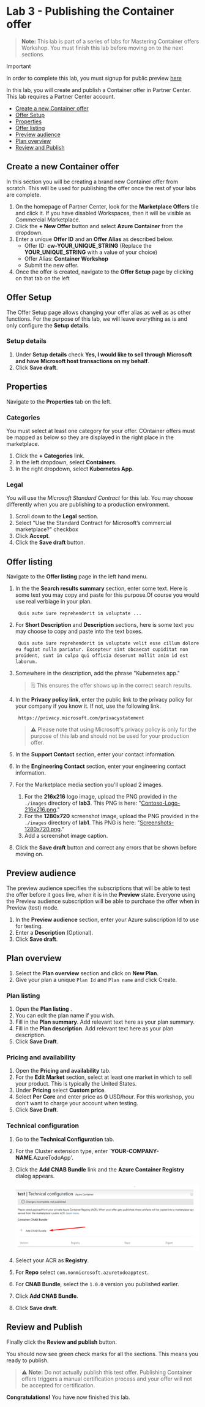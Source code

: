 # Lab 3 - Publishing the Container offer

> **Note:** This lab is part of a series of labs for Mastering Container offers Workshop. You must finish this lab before moving on to the next sections.

> [!IMPORTANT] 
>
> In order to complete this lab, you must signup for public preview [here](https://forms.office.com/pages/responsepage.aspx?id=v4j5cvGGr0GRqy180BHbR0isU_qQJglCq3xE2-4gcIRUMFRIQk05Rk5WQlRPR05BVlhRQzNaMk9YOC4u)

In this lab, you will create and publish a Container offer in Partner Center. This lab requires a Partner Center account.

<!-- no toc -->
- [Create a new Container offer](#create-a-new-container-offer)
- [Offer Setup](#offer-setup)
- [Properties](#properties)
- [Offer listing](#offer-listing)
- [Preview audience](#preview-audience)
- [Plan overview](#plan-overview)
- [Review and Publish](#review-and-publish)

## Create a new Container offer

In this section you will be creating a brand new Container offer from scratch. This will be used for publishing the offer once the rest of your labs are complete.

1. On the homepage of Partner Center, look for the **Marketplace Offers** tile and click it. If you have disabled Workspaces, then it will be visible as Commercial Marketplace.
2. Click the **+ New Offer** button and select **Azure Container** from the dropdown.
3. Enter a unique **Offer ID** and an **Offer Alias** as described below.
    - Offer ID: **cw-YOUR_UNIQUE_STRING** (Replace the **YOUR_UNIQUE_STRING** with a value of your choice)
    - Offer Alias: **Container Workshop**
    - Submit the new offer.
4. Once the offer is created, navigate to the **Offer Setup** page by clicking on that tab on the left

## Offer Setup

The Offer Setup page allows changing your offer alias as well as as other functions. For the purpose of this lab, we will leave everything as is and only configure the **Setup details**.

### Setup details

1. Under **Setup details** check **Yes, I would like to sell through Microsoft and have Microsoft host transactions on my behalf**.
2. Click **Save draft**.

## Properties

Navigate to the **Properties** tab on the left.

### Categories

You must select at least one category for your offer. COntainer offers must be mapped as below so they are displayed in the right place in the marketplace.

1. Click the **+ Categories** link.
1. In the left dropdown, select **Containers**.
1. In the right dropdown, select **Kubernetes App**.

### Legal

You will use the *Microsoft Standard Contract* for this lab. You may choose differently when you are publishing to a production environment.

1. Scroll down to the **Legal** section.
2. Select "Use the Standard Contract for Microsoft’s commercial marketplace?" checkbox
3. Click **Accept**.
4. Click the **Save draft** button.

## Offer listing

Navigate to the **Offer listing** page in the left hand menu.

1. In the the **Search results summary** section, enter some text. Here is some text you may copy and paste for this purpose.Of course you would use real verbiage in your plan.

        Quis aute iure reprehenderit in voluptate ...

2. For **Short Description** and **Description** sections, here is some text you may choose to copy and paste into the text boxes.

        Quis aute iure reprehenderit in voluptate velit esse cillum dolore eu fugiat nulla pariatur. Excepteur sint obcaecat cupiditat non proident, sunt in culpa qui officia deserunt mollit anim id est laborum.

3. Somewhere in the description, add the phrase "Kubernetes app."

    > 🗒️ This ensures the offer shows up in the correct search results.

4. In the **Privacy policy link**, enter the public link to the privacy policy for your company if you know it. If not, use the following link.

        https://privacy.microsoft.com/privacystatement

    > ⚠️ Please note that using Microsoft's privacy policy is only for the purpose of this lab and should not be used for your production offer.

5. In the **Support Contact** section, enter your contact information.
6. In the **Engineering Contact** section, enter your engineering contact information.
7. For the Marketplace media section you'll upload 2 images.
    1. For the **216x216** logo image, upload the PNG provided in the `./images` directory of **lab3**. This PNG is here: "[Contoso-Logo-216x216.png](./images/Contoso-Logo-216x216.png)."
    2. For the **1280x720** screenshot image, upload the PNG provided in the `./images` directory of **lab1**. This PNG is here: "[Screenshots-1280x720.png](./images/Screenshots-1280x720.png)."
    3. Add a screenshot image caption.
8. Click the **Save draft** button and correct any errors that be shown before moving on.

## Preview audience

The preview audience specifies the subscriptions that will be able to test the offer before it goes live, when it is in the **Preview** state. Everyone using the Preview audience subscription will be able to purchase the offer when in Preview (test) mode.

1. In the **Preview audience** section, enter your Azure subscription Id to use for testing.
1. Enter a **Description** (Optional).
1. Click **Save draft**.

## Plan overview

1. Select the **Plan overview** section and click on **New Plan**.
1. Give your plan a unique `Plan Id` and `Plan name` and click Create.

### Plan listing

1. Open the **Plan listing** .
2. You can edit the plan name if you wish.
3. Fill in the **Plan summary**. Add relevant text here as your plan summary.
4. Fill in the **Plan description**. Add relevant text here as your plan description.
5. Click **Save Draft**.

### Pricing and availability

1. Open the **Pricing and availability** tab.
1. For the **Edit Market** section, select at least one market in which to sell your product. This is typically the United States.
1. Under **Pricing**  select  **Custom price**.
1. Select **Per Core** and enter price as **0** USD/hour. For this workshop, you don't want to charge your account when testing.
1. Click **Save Draft**.

### Technical configuration

1. Go to the **Technical Configuration** tab. 
2. For the Cluster extension type, enter `**YOUR-COMPANY-NAME**.AzureTodoApp'.
3. Click the **Add CNAB Bundle** link and the **Azure Container Registry** dialog appears.

      ![Add CNAB Bundle](./images/plan.png)

4. Select your ACR as **Registry**.
5. For **Repo** select `com.nonmicrosoft.azuretodoapptest`.
6. For **CNAB Bundle**, select the `1.0.0` version you published earlier.
7. Click **Add CNAB Bundle**.
8. Click **Save draft**.

## Review and Publish

Finally click the **Review and publish** button.

You should now see green check marks for all the sections. This means you ready to publish. 

> ⚠️ **Note:** Do not actually publish this test offer. Publishing Container offers triggers a manual certification process and your offer will not be accepted for certification.

**Congratulations!** You have now finished this lab.